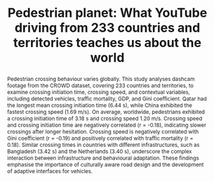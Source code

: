 ---
layout: publication
sitemap: false
title: "Pedestrian planet: What YouTube driving from 233 countries and territories teaches us about the world"
authors: Alam, M. S., Martens, M. H., Bazilinskyy, P.
pdf: alam2025pedestrian
image: alam2025pedestrian.jpg
display: Adjunct Proceedings of the 16th International Conference on Automotive User Interfaces and Interactive Vehicular Applications (AutoUI). Brisbane, QLD, Australia
year: 2025
doi: https://doi.org/10.1145/3744333.3747827
code: https://github.com/bazilinskyy/youtube-national
suppmat: https://doi.org/10.4121/fe366b3a-5053-4b90-9f78-cc6d3056aaa2
abstract: "Pedestrian crossing behaviour varies globally. This study analyses dashcam footage from the CROWD dataset, covering 233 countries and territories, to examine crossing initiation time, crossing speed, and contextual variables, including detected vehicles, traffic mortality, GDP, and Gini coefficient. Qatar had the longest mean crossing initiation time (6.44 s), while China exhibited the fastest crossing speed (1.69 m/s). On average, worldwide, pedestrians exhibited a crossing initiation time of 3.18 s and crossing speed 1.20 m/s. Crossing speed and crossing initiation time are negatively correlated (r = -0.18), indicating slower crossings after longer hesitation. Crossing speed is negatively correlated with Gini coefficient (r = -0.19) and positively correlated with traffic mortality (r = 0.18). Similar crossing times in countries with different infrastructures, such as Bangladesh (3.42 s) and the Netherlands (3.40 s), underscore the complex interaction between infrastructure and behavioural adaptation. These findings emphasise the importance of culturally aware road design and the development of adaptive interfaces for vehicles."
---